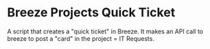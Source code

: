 # Breeze Projects Quick Ticket
 A script that creates a "quick ticket" in Breeze. It makes an API call to breeze to post a "card" in the project = IT Requests. 
